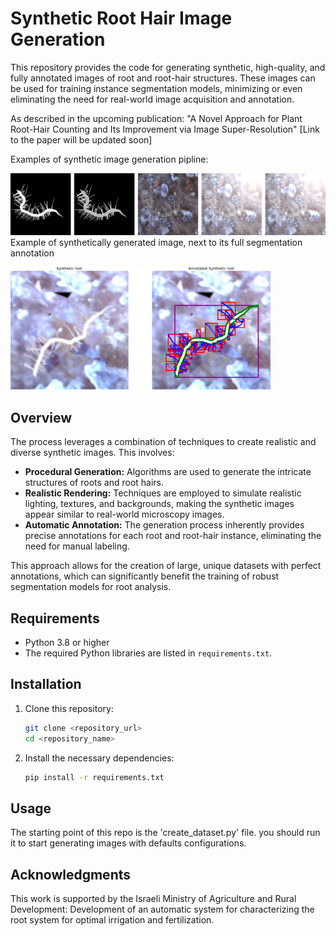 # Synthetic Root Hair Image Generation

This repository provides the code for generating synthetic, high-quality, and fully annotated images of root and root-hair structures. These images can be used for training instance segmentation models, minimizing or even eliminating the need for real-world image acquisition and annotation.

As described in the upcoming publication: "A Novel Approach for Plant Root-Hair Counting
 and Its Improvement via Image Super-Resolution" [Link to the paper will be updated soon]

Examples of synthetic image generation pipline:

![App Screenshot](./README_images/pipline.png)
Example of synthetically generated image, next to its full segmentation annotation

![App Screenshot](./README_images/annotated_examples.png)


## Overview

The process leverages a combination of techniques to create realistic and diverse synthetic images. This involves:

* **Procedural Generation:** Algorithms are used to generate the intricate structures of roots and root hairs.
* **Realistic Rendering:** Techniques are employed to simulate realistic lighting, textures, and backgrounds, making the synthetic images appear similar to real-world microscopy images.
* **Automatic Annotation:** The generation process inherently provides precise annotations for each root and root-hair instance, eliminating the need for manual labeling.

This approach allows for the creation of large, unique datasets with perfect annotations, which can significantly benefit the training of robust segmentation models for root analysis.

## Requirements

* Python 3.8 or higher
* The required Python libraries are listed in `requirements.txt`.

## Installation

1.  Clone this repository:
    ```bash
    git clone <repository_url>
    cd <repository_name>
    ```
2.  Install the necessary dependencies:
    ```bash
    pip install -r requirements.txt
    ```

## Usage

The starting point of this repo is the 'create_dataset.py' file. you should run it to start generating images
with defaults configurations. 

## Acknowledgments

This work is supported by the Israeli Ministry of Agriculture and Rural Development: Development of an automatic system for characterizing the root system for optimal irrigation and fertilization.
